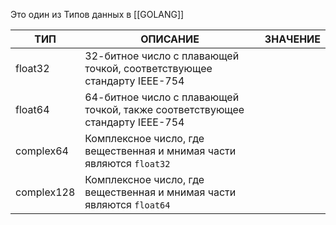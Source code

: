 Это один из Типов данных в [[GOLANG]]

| ТИП        | ОПИСАНИЕ                                                                     | ЗНАЧЕНИЕ |
| ---------- | ---------------------------------------------------------------------------- | -------- |
| float32    | 32-битное число с плавающей точкой, соответствующее стандарту IEEE-754       |          |
| float64    | 64-битное число с плавающей точкой, также соответствующее стандарту IEEE-754 |          |
| complex64  | Комплексное число, где вещественная и мнимая части являются `float32`        |          |
| complex128 | Комплексное число, где вещественная и мнимая части являются `float64`        |          |
